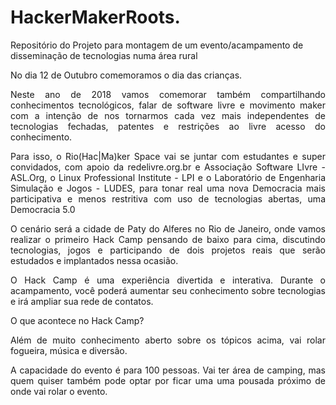 # HackerMakerRoots.
Repositório do Projeto para montagem de um evento/acampamento de disseminação de tecnologias numa área rural  

<p align="justify">No dia 12 de Outubro comemoramos o dia das crianças.</p>

<p align="justify">Neste ano de 2018 vamos comemorar também compartilhando conhecimentos tecnológicos, falar de software livre e movimento maker com a intenção de nos tornarmos cada vez mais independentes de tecnologias fechadas, patentes e restrições ao livre acesso do conhecimento.</p>

<p align="justify">Para isso, o Rio(Hac|Ma)ker Space vai se juntar com estudantes e super convidados, com apoio da redelivre.org.br e Associação Software LIvre - ASL.Org, o Linux Professional Institute - LPI e o Laboratório de Engenharia Simulação e Jogos - LUDES, para tonar real uma nova Democracia mais participativa e menos restritiva com uso de tecnologias abertas, uma Democracia 5.0</p>

<p align="justify">O cenário será a cidade de Paty do Alferes no Rio de Janeiro, onde vamos realizar o primeiro Hack Camp pensando de baixo para cima, discutindo tecnologias, jogos e participando de dois projetos reais que serão estudados e implantados nessa ocasião.</p>

<p align="justify">O Hack Camp é uma experiência divertida e interativa. Durante o acampamento, você poderá aumentar seu conhecimento sobre tecnologias e irá ampliar sua rede de contatos.</p>

<p align="justify">O que acontece no Hack Camp?</p>

<p align="justify">Além de muito conhecimento aberto sobre os tópicos acima, vai rolar fogueira, música e diversão.</p>

<p align="justify">A capacidade do evento é para 100 pessoas. Vai ter área de camping, mas quem quiser também pode optar por ficar uma uma pousada próximo de onde vai rolar o evento.</p>
